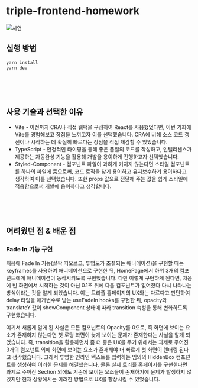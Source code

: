 # triple-frontend-homework

![시연](https://user-images.githubusercontent.com/61184798/176205492-85c0f354-ad59-4072-8b02-99ad8f7e5d23.gif)


## 실행 방법

```bash
yarn install
yarn dev
```

<br />
<br />
<br />

## 사용 기술과 선택한 이유

* Vite - 이전까지 CRA나 직접 웹팩을 구성하여 React를 사용했었다면, 이번 기회에 Vite를 경험해보고 장점을 느끼고자 이를 선택했습니다. CRA에 비해 소스 코드 갱신이나 시작하는 데 확실히 빠르다는 장점을 직접 체감할 수 있었습니다.
* TypeScript - 안정적인 타이핑을 통해 좋은 품질의 코드를 작성하고, 인텔리센스가 제공하는 자동완성 기능을 활용해 개발을 용이하게 진행하고자 선택했습니다.
* Styled-Component - 컴포넌트 파일이 과하게 커지지 않는다면 스타일 컴포넌트를 하나의 파일에 둠으로써, 코드 로직을 찾기 용이하고 유지보수하기 용이하다고 생각하여 이를 선택했습니다. 또한 props 값으로 전달해 주는 값을 쉽게 스타일에 적용함으로써 개발에 용이하다고 생각합니다.

<br />
<br />
<br />

## 어려웠던 점 & 배운 점

### Fade In 기능 구현
처음에 Fade In 기능(살짝 떠오르고, 투명도가 조절되는 애니메이션)을 구현할 때는 keyframes를 사용하여 애니메이션으로 구현한 뒤, HomePage에서 하위 3개의 컴포넌트에게 애니메이션이 동작시키도록 구현했습니다. 다만 이렇게 구현하게 된다면, 처음에 빈 화면에서 시작하는 것이 아닌 0.1초 뒤에 다음 컴포넌트가 없어졌다 다시 나타나는 방식이라는 것을 알게 되었습니다.
이는 트리플 홈페이지의 UX와는 다르다고 판단하여 delay 타임을 매개변수로 받는 useFadeIn hooks를 구현한 뒤, opacity와 translateY 값이 showComponent 상태에 따라 transition 속성을 통해 변화하도록 구현했습니다.

여기서 새롭게 알게 된 사실은 모든 컴포넌트의 Opacity를 0으로, 즉 화면에 보이는 요소가 존재하지 않는다면 첫 로딩 화면이 늦게 보이는 문제가 존재한다는 사실을 알게 되었습니다.
즉, transition을 활용하면서 좀 더 좋은 UX를 주기 위해서는 과제로 주어진 3개의 컴포넌트 외에 화면에 보이는 요소가 존재해야 더 빠르게 첫 화면이 렌더링 된다고 생각했습니다.
그래서 투명한 인라인 텍스트를 입력하는 임의의 HiddenBox 컴포넌트를 생성하여 이러한 문제를 해결했습니다.
물론 실제 트리플 홈페이지를 구현한다면 과제로 주어진 Section 외에도 기존에 보이는 요소들이 존재하기에 문제가 발생하지 않겠지만 현재 상황에서는 이러한 방법으로 UX를 향상시킬 수 있었습니다.
